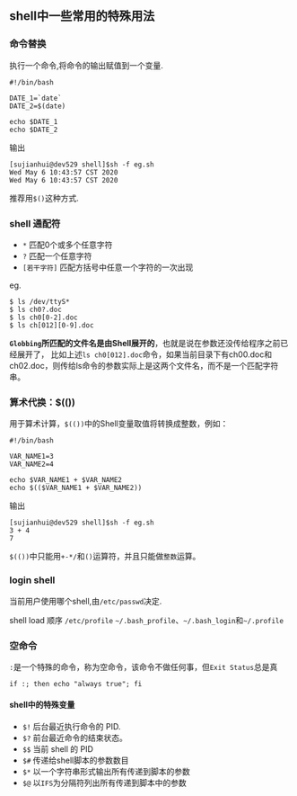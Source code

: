## shell中一些常用的特殊用法

### 命令替换

执行一个命令,将命令的输出赋值到一个变量.

    #!/bin/bash
    
    DATE_1=`date`
    DATE_2=$(date)
    
    echo $DATE_1
    echo $DATE_2
    
输出

    [sujianhui@dev529 shell]$sh -f eg.sh 
    Wed May 6 10:43:57 CST 2020
    Wed May 6 10:43:57 CST 2020

推荐用`$()`这种方式.
       
### shell 通配符

 - `*`	匹配0个或多个任意字符
 - `?`	匹配一个任意字符
 - `[若干字符]`	匹配方括号中任意一个字符的一次出现

eg.

    $ ls /dev/ttyS*
    $ ls ch0?.doc
    $ ls ch0[0-2].doc
    $ ls ch[012][0-9].doc
    
**`Globbing`所匹配的文件名是由Shell展开的**，也就是说在参数还没传给程序之前已经展开了，
比如上述`ls ch0[012].doc`命令，如果当前目录下有ch00.doc和ch02.doc，则传给ls命令的参数实际上是这两个文件名，而不是一个匹配字符串。

### 算术代换：$(())

用于算术计算，`$(())`中的Shell变量取值将转换成整数，例如：

    #!/bin/bash
    
    VAR_NAME1=3
    VAR_NAME2=4
    
    echo $VAR_NAME1 + $VAR_NAME2
    echo $(($VAR_NAME1 + $VAR_NAME2))
    
输出

    [sujianhui@dev529 shell]$sh -f eg.sh 
    3 + 4
    7
    
`$(())`中只能用`+-*/`和`()`运算符，并且只能做`整数`运算。

### login shell

当前用户使用哪个shell,由`/etc/passwd`决定.

shell load 顺序 `/etc/profile` `~/.bash_profile`、`~/.bash_login`和`~/.profile`

### 空命令

`:`是一个特殊的命令，称为空命令，该命令不做任何事，但`Exit Status`总是真

    if :; then echo "always true"; fi
    
#### shell中的特殊变量

 - `$!` 后台最近执行命令的 PID.
 - `$?` 前台最近命令的结束状态。
 - `$$` 当前 shell 的 PID 
 - `$#` 传递给shell脚本的参数数目
 - `$*` 以一个字符串形式输出所有传递到脚本的参数
 - `$@` 以`IFS`为分隔符列出所有传递到脚本中的参数

